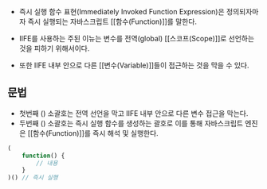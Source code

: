 - 즉시 실행 함수 표현(Immediately Invoked Function Expression)은 정의되자마자 즉시 실행되는 자바스크립트 [[함수(Function)]]를 말한다.

- IIFE를 사용하는 주된 이뉴는 변수를 전역(global) [[스코프(Scope)]]로 선언하는 것을 피하기 위해서이다.
- 또한 IIFE 내부 안으로 다른 [[변수(Variable)]]들이 접근하는 것을 막을 수 있다.

## 문법

- 첫번째 () 소괄호는 전역 선언을 막고 IIFE 내부 안으로 다른 변수 접근을 막는다.
- 두번째 () 소괄호는 즉시 실행 함수를 생성하는 괄호로 이를 통해 자바스크립트 엔진은 [[함수(Function)]]를 즉시 해석 및 실행한다.

```js
(
	function() {
		// 내용
	}
)() // 즉시 실행
```